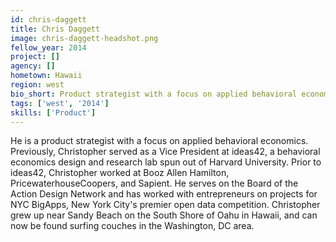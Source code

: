 ```yaml
---
id: chris-daggett
title: Chris Daggett
image: chris-daggett-headshot.png
fellow_year: 2014
project: []
agency: []
hometown: Hawaii
region: west
bio_short: Product strategist with a focus on applied behavioral economics. Board member for the Action Design Network and former VP at ideas42.
tags: ['west', '2014']
skills: ['Product']
---
```


He is a product strategist with a focus on applied behavioral economics. Previously, Christopher served as a Vice President at ideas42, a behavioral economics design and research lab spun out of Harvard University. Prior to ideas42, Christopher worked at Booz Allen Hamilton, PricewaterhouseCoopers, and Sapient. He serves on the Board of the Action Design Network and has worked with entrepreneurs on projects for NYC BigApps, New York City's premier open data competition. Christopher grew up near Sandy Beach on the South Shore of Oahu in Hawaii, and can now be found surfing couches in the Washington, DC area.
